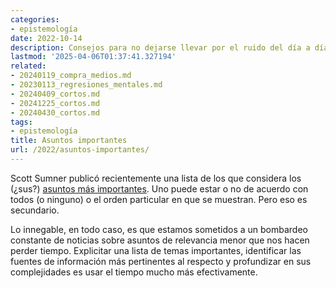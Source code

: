 ```yaml
---
categories:
- epistemología
date: 2022-10-14
description: Consejos para no dejarse llevar por el ruido del día a día
lastmod: '2025-04-06T01:37:41.327194'
related:
- 20240119_compra_medios.md
- 20230113_regresiones_mentales.md
- 20240409_cortos.md
- 20241225_cortos.md
- 20240430_cortos.md
tags:
- epistemología
title: Asuntos importantes
url: /2022/asuntos-importantes/
---
```


Scott Sumner publicó recientemente una lista de los que considera los (¿sus?) [asuntos más importantes](https://www.themoneyillusion.com/the-most-important-issues/). Uno puede estar o no de acuerdo con todos (o ninguno) o el orden particular en que se muestran. Pero eso es secundario.

Lo innegable, en todo caso, es que estamos sometidos a un bombardeo constante de noticias sobre asuntos de relevancia menor que nos hacen perder tiempo. Explicitar una lista de temas importantes, identificar las fuentes de información más pertinentes al respecto y profundizar en sus complejidades es usar el tiempo mucho más efectivamente.
